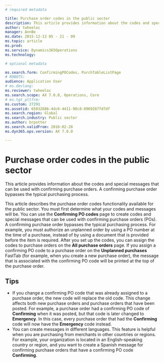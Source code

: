 ```yaml
---
# required metadata

title: Purchase order codes in the public sector
description: This article provides information about the codes and special messages that can be used with confirming purchase orders. A confirming purchase order bypasses the typical purchasing process.
author: twheeloc
manager: AnnBe
ms.date: 2015-12-13 05 - 21 - 09
ms.topic: article
ms.prod: 
ms.service: Dynamics365Operations
ms.technology: 

# optional metadata

ms.search.form: ConfirmingPOCodes, PurchTableListPage
# ROBOTS: 
audience: Application User
# ms.devlang: 
ms.reviewer: twheeloc
ms.search.scope: AX 7.0.0, Operations, Core
# ms.tgt_pltfrm: 
ms.custom: 27291
ms.assetid: 65032886-4dc6-4411-98c8-8969287fd7df
ms.search.region: Global
ms.search.industry: Public sector
ms.author: brpotter
ms.search.validFrom: 2016-02-28
ms.dyn365.ops.version: AX 7.0.0

---
```


# Purchase order codes in the public sector

This article provides information about the codes and special messages that can be used with confirming purchase orders. A confirming purchase order bypasses the typical purchasing process.

This article describes the purchase order codes functionality available for the public sector. You must first determine what your codes and messages will be. You can use the **Confirming PO codes** page to create codes and special messages that can be used with confirming purchase orders (POs). A confirming purchase order bypasses the typical purchasing process. For example, you must authorize an unplanned order by using a PO number at the time of a purchase, instead of by using a document that is provided before the item is required. After you set up the codes, you can assign the codes to purchase orders on the **All purchase orders** page. If you assign a confirming PO code to a purchase order on the **Unplanned purchases** FastTab (for example, when you create a new purchase order), the message that is associated with the confirming PO code will be printed at the top of the purchase order.

## Tips
-   If you change a confirming PO code that was already assigned to a purchase order, the new code will replace the old code. This change affects both new purchase orders and purchase orders that have been posted. For example, a purchase order had a confirming PO code of **Confirming** when it was posted, but that code is later changed to **Emergency**. In this case, every purchase order that had the **Confirming** code will now have the **Emergency** code instead.
-   You can create messages in different languages. This feature is helpful when you are purchasing from merchants in other countries or regions. For example, your organization is located in an English-speaking country or region, and you want to create a Spanish message for confirming purchase orders that have a confirming PO code **Confirming**.

 

